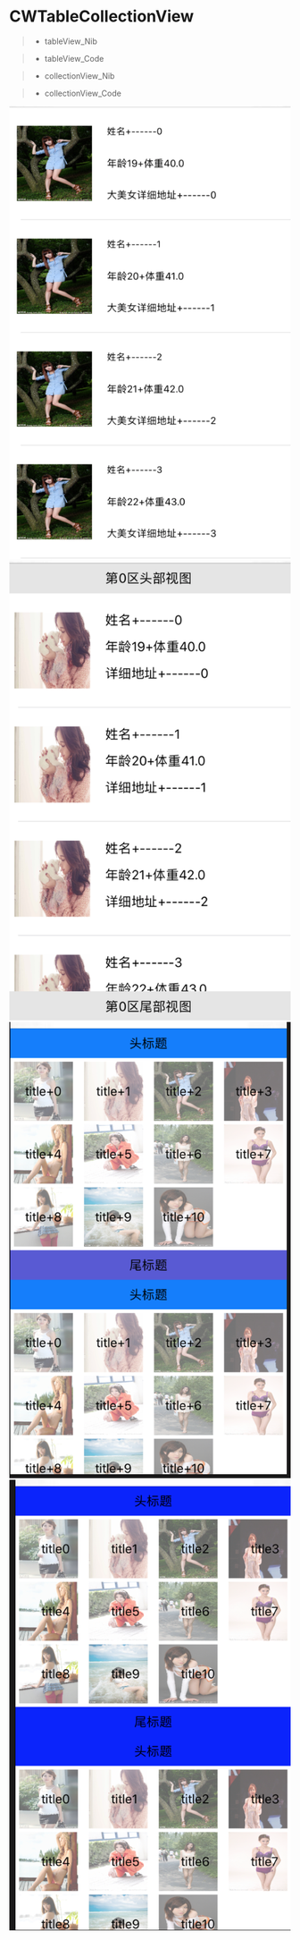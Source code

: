# CWTableCollectionView

> * tableView_Nib

> * tableView_Code

> * collectionView_Nib

> * collectionView_Code


![Image](https://github.com/jinweicheng/CWTableCollectionView/blob/master/CWTableCollectionView/Resources/tableView_Nib.png)
![Image](https://github.com/jinweicheng/CWTableCollectionView/blob/master/CWTableCollectionView/Resources/tableView_Code.png)
![Image](https://github.com/jinweicheng/CWTableCollectionView/blob/master/CWTableCollectionView/Resources/collectionView_Nib.png)
![Image](https://github.com/jinweicheng/CWTableCollectionView/blob/master/CWTableCollectionView/Resources/collectionView_Code.png)



